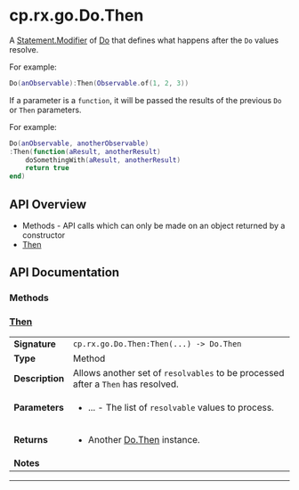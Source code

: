 # cp.rx.go.Do.Then

A [Statement.Modifier](cp.rx.go.Statement.Modifier.md) of [Do](cp.rx.go.Do.md)
that defines what happens after the `Do` values resolve.

For example:

```lua
Do(anObservable):Then(Observable.of(1, 2, 3))
```

If a parameter is a `function`, it will be passed the results of the previous `Do` or `Then` parameters.

For example:
```lua
Do(anObservable, anotherObservable)
:Then(function(aResult, anotherResult)
    doSomethingWith(aResult, anotherResult)
    return true
end)
```

## API Overview
* Methods - API calls which can only be made on an object returned by a constructor
 * [Then](#Then)

## API Documentation

### Methods


### [Then](#Then)

|                                             |                                                                                     |
| --------------------------------------------|-------------------------------------------------------------------------------------|
| **Signature**                               | `cp.rx.go.Do.Then:Then(...) -> Do.Then`                                                                    |
| **Type**                                    | Method                                                                     |
| **Description**                             | Allows another set of `resolvables` to be processed after a `Then` has resolved.                                                                     |
| **Parameters**                              | <ul><li>...      - The list of `resolvable` values to process.</li></ul> |
| **Returns**                                 | <ul><li>Another [Do.Then](cp.rx.go.Do.Then.md) instance.</li></ul>          |
| **Notes**                                   | <ul></ul>                |

---
